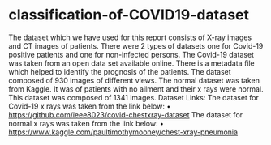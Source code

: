 # classification-of-COVID19-dataset
The dataset which we have used for this report consists of X-ray images and CT images of patients.
There were 2 types of datasets one for Covid-19 positive patients and one for non-infected persons. The Covid-19 dataset was taken from an open data set available online. There is a metadata file which helped to identify the prognosis of the patients. The dataset composed of 930 images of different views. The normal dataset was taken from Kaggle. It was of patients with no ailment and their x rays were normal. This dataset was composed of 1341 images.  Dataset Links: The dataset for Covid-19 x rays was taken from the link below: •	https://github.com/ieee8023/covid-chestxray-dataset The dataset for normal x rays was taken from the link below: •	https://www.kaggle.com/paultimothymooney/chest-xray-pneumonia

